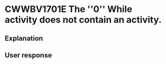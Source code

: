 # CWWBV1701E The ''0'' While activity does not contain an activity.

## Explanation

## User response